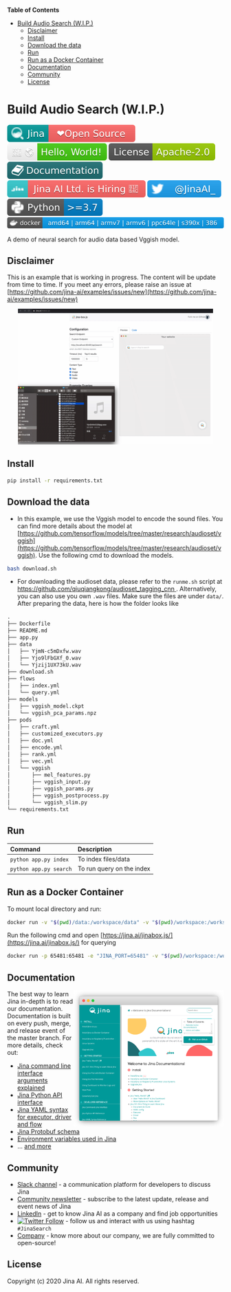<!-- START doctoc generated TOC please keep comment here to allow auto update -->
<!-- DON'T EDIT THIS SECTION, INSTEAD RE-RUN doctoc TO UPDATE -->
**Table of Contents**

- [Build Audio Search (W.I.P.)](#build-audio-search-wip)
  - [Disclaimer](#disclaimer)
  - [Install](#install)
  - [Download the data](#download-the-data)
  - [Run](#run)
  - [Run as a Docker Container](#run-as-a-docker-container)
  - [Documentation](#documentation)
  - [Community](#community)
  - [License](#license)

<!-- END doctoc generated TOC please keep comment here to allow auto update -->

# Build Audio Search (W.I.P.)

<p align="center">
 
[![Jina](https://github.com/jina-ai/jina/blob/master/.github/badges/jina-badge.svg "We fully commit to open-source")](https://jina.ai)
[![Jina](https://github.com/jina-ai/jina/blob/master/.github/badges/jina-hello-world-badge.svg "Run Jina 'Hello, World!' without installing anything")](https://github.com/jina-ai/jina#jina-hello-world-)
[![Jina](https://github.com/jina-ai/jina/blob/master/.github/badges/license-badge.svg "Jina is licensed under Apache-2.0")](#license)
[![Jina Docs](https://github.com/jina-ai/jina/blob/master/.github/badges/docs-badge.svg "Checkout our docs and learn Jina")](https://docs.jina.ai)
[![We are hiring](https://github.com/jina-ai/jina/blob/master/.github/badges/jina-corp-badge-hiring.svg "We are hiring full-time position at Jina")](https://jobs.jina.ai)
<a href="https://twitter.com/intent/tweet?text=%F0%9F%91%8DCheck+out+Jina%3A+the+New+Open-Source+Solution+for+Neural+Information+Retrieval+%F0%9F%94%8D%40JinaAI_&url=https%3A%2F%2Fgithub.com%2Fjina-ai%2Fjina&hashtags=JinaSearch&original_referer=http%3A%2F%2Fgithub.com%2F&tw_p=tweetbutton" target="_blank">
  <img src="https://github.com/jina-ai/jina/blob/master/.github/badges/twitter-badge.svg"
       alt="tweet button" title="👍Share Jina with your friends on Twitter"></img>
</a>
[![Python 3.7 3.8](https://github.com/jina-ai/jina/blob/master/.github/badges/python-badge.svg "Jina supports Python 3.7 and above")](#)
[![Docker](https://github.com/jina-ai/jina/blob/master/.github/badges/docker-badge.svg "Jina is multi-arch ready, can run on differnt architectures")](https://hub.docker.com/r/jinaai/jina/tags)

</p>

A demo of neural search for audio data based Vggish model.

## Disclaimer

This is an example that is working in progress. The content will be update from time to time. If you meet any errors, please raise an issue at [https://github.com/jina-ai/examples/issues/new](https://github.com/jina-ai/examples/issues/new)

<p align="center">
  <img src=".github/demo.gif?raw=true" alt="Jina banner" width="90%">
</p>


## Install

```bash
pip install -r requirements.txt
```

## Download the data

- In this example, we use the Vggish model to encode the sound files. You can find more details about the model at [https://github.com/tensorflow/models/tree/master/research/audioset/vggish](https://github.com/tensorflow/models/tree/master/research/audioset/vggish). Use the following cmd to download the models.

```bash
bash download.sh
```

- For downloading the audioset data, please refer to the `runme.sh` script at [https://github.com/qiuqiangkong/audioset_tagging_cnn ](https://github.com/qiuqiangkong/audioset_tagging_cnn). Alternatively, you can also use you own `.wav` files. Make sure the files are under `data/`. After preparing the data, here is how the folder looks like

```
.
├── Dockerfile
├── README.md
├── app.py
├── data
│   ├── YjmN-c5mDxfw.wav
│   ├── Yjo9lFbGXf_0.wav
│   └── Yjzij1UX73kU.wav
├── download.sh
├── flows
│   ├── index.yml
│   └── query.yml
├── models
│   ├── vggish_model.ckpt
│   └── vggish_pca_params.npz
├── pods
│   ├── craft.yml
│   ├── customized_executors.py
│   ├── doc.yml
│   ├── encode.yml
│   ├── rank.yml
│   ├── vec.yml
│   └── vggish
│       ├── mel_features.py
│       ├── vggish_input.py
│       ├── vggish_params.py
│       ├── vggish_postprocess.py
│       └── vggish_slim.py
└── requirements.txt
```


## Run

| Command                  | Description                  |
| :---                     | :---                         |
| ``python app.py index``  | To index files/data          |
| ``python app.py search`` | To run query on the index    |


## Run as a Docker Container


To mount local directory and run:

```bash
docker run -v "$(pwd)/data:/workspace/data" -v "$(pwd)/workspace:/workspace/workspace" jinaai/hub.app.audio-search:0.0.1 index
``` 

Run the following cmd and open [https://jina.ai/jinabox.js/](https://jina.ai/jinabox.js/) for querying

```bash
docker run -p 65481:65481 -e "JINA_PORT=65481" -v "$(pwd)/workspace:/workspace/workspace" jinaai/hub.app.audio-search:0.0.1 search
```

## Documentation 

<a href="https://docs.jina.ai/">
<img align="right" width="350px" src="https://github.com/jina-ai/jina/blob/master/.github/jina-docs.png" />
</a>

The best way to learn Jina in-depth is to read our documentation. Documentation is built on every push, merge, and release event of the master branch. For more details, check out:

- [Jina command line interface arguments explained](https://docs.jina.ai/chapters/cli/index.html)
- [Jina Python API interface](https://docs.jina.ai/api/jina.html)
- [Jina YAML syntax for executor, driver and flow](https://docs.jina.ai/chapters/yaml/yaml.html)
- [Jina Protobuf schema](https://docs.jina.ai/chapters/proto/index.html)
- [Environment variables used in Jina](https://docs.jina.ai/chapters/envs.html)
- ... [and more](https://docs.jina.ai/index.html)

## Community

- [Slack channel](https://join.slack.com/t/jina-ai/shared_invite/zt-dkl7x8p0-rVCv~3Fdc3~Dpwx7T7XG8w) - a communication platform for developers to discuss Jina
- [Community newsletter](mailto:newsletter+subscribe@jina.ai) - subscribe to the latest update, release and event news of Jina
- [LinkedIn](https://www.linkedin.com/company/jinaai/) - get to know Jina AI as a company and find job opportunities
- [![Twitter Follow](https://img.shields.io/twitter/follow/JinaAI_?label=Follow%20%40JinaAI_&style=social)](https://twitter.com/JinaAI_) - follow us and interact with us using hashtag `#JinaSearch`  
- [Company](https://jina.ai) - know more about our company, we are fully committed to open-source!



## License

Copyright (c) 2020 Jina AI. All rights reserved.


